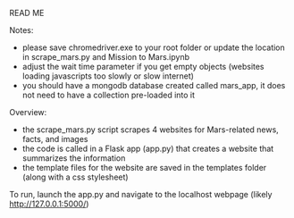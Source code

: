 READ ME

Notes:
 - please save chromedriver.exe to your root folder or update the location in scrape_mars.py and Mission to Mars.ipynb
 - adjust the wait time parameter if you get empty objects (websites loading javascripts too slowly or slow internet)
 - you should have a mongodb database created called mars_app, it does not need to have a collection pre-loaded into it

Overview:
 - the scrape_mars.py script scrapes 4 websites for Mars-related news, facts, and images
 - the code is called in a Flask app (app.py) that creates a website that summarizes the information
 - the template files for the website are saved in the templates folder (along with a css stylesheet)

To run, launch the app.py and navigate to the localhost webpage (likely http://127.0.0.1:5000/)
